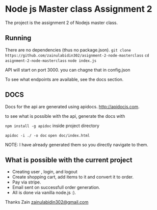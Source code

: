 # Node js Master class Assignment 2
The project is the assignment 2 of Nodejs master class.

## Running
There are no dependencies (thus no package.json).
`git clone https://github.com/zainulabidin302/asignment-2-node-masterclass`
`cd asignment-2-node-masterclass`
`node index.js`

API will start on port 3000.
you can chagne that in config.json

To see what endpoints are available, see the docs section.

## DOCS
Docs for the api are generated using apidocs. http://apidocjs.com.

to see what is possible with the api, generate the docs with

`npm install -g apidoc`
inside project directory 

`apidoc -i ./ -o doc`
`open doc/index.html`

NOTE: I have already generated them so you directly navigate to them.

## What is possible with the current project

* Creating user , login, and logout
* Create shopping cart, add items to it and convert it to order.
* Pay via stripe.
* Email sent on successfull order generation.
* All is done via vanilla node.js :).

Thanks Zain <zainulabidin302@gmail.com>
